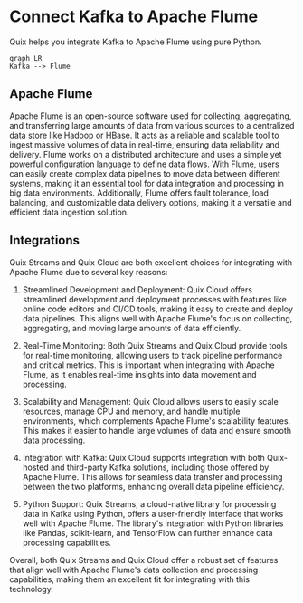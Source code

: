 # Connect Kafka to Apache Flume

Quix helps you integrate Kafka to Apache Flume using pure Python.

```mermaid
graph LR
Kafka --> Flume
```

## Apache Flume

Apache Flume is an open-source software used for collecting, aggregating, and transferring large amounts of data from various sources to a centralized data store like Hadoop or HBase. It acts as a reliable and scalable tool to ingest massive volumes of data in real-time, ensuring data reliability and delivery. Flume works on a distributed architecture and uses a simple yet powerful configuration language to define data flows. With Flume, users can easily create complex data pipelines to move data between different systems, making it an essential tool for data integration and processing in big data environments. Additionally, Flume offers fault tolerance, load balancing, and customizable data delivery options, making it a versatile and efficient data ingestion solution.

## Integrations

Quix Streams and Quix Cloud are both excellent choices for integrating with Apache Flume due to several key reasons:

1. Streamlined Development and Deployment: Quix Cloud offers streamlined development and deployment processes with features like online code editors and CI/CD tools, making it easy to create and deploy data pipelines. This aligns well with Apache Flume's focus on collecting, aggregating, and moving large amounts of data efficiently.

2. Real-Time Monitoring: Both Quix Streams and Quix Cloud provide tools for real-time monitoring, allowing users to track pipeline performance and critical metrics. This is important when integrating with Apache Flume, as it enables real-time insights into data movement and processing.

3. Scalability and Management: Quix Cloud allows users to easily scale resources, manage CPU and memory, and handle multiple environments, which complements Apache Flume's scalability features. This makes it easier to handle large volumes of data and ensure smooth data processing.

4. Integration with Kafka: Quix Cloud supports integration with both Quix-hosted and third-party Kafka solutions, including those offered by Apache Flume. This allows for seamless data transfer and processing between the two platforms, enhancing overall data pipeline efficiency.

5. Python Support: Quix Streams, a cloud-native library for processing data in Kafka using Python, offers a user-friendly interface that works well with Apache Flume. The library's integration with Python libraries like Pandas, scikit-learn, and TensorFlow can further enhance data processing capabilities.

Overall, both Quix Streams and Quix Cloud offer a robust set of features that align well with Apache Flume's data collection and processing capabilities, making them an excellent fit for integrating with this technology.

